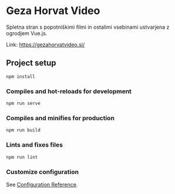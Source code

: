 # Geza Horvat Video

Spletna stran s popotniškimi filmi in ostalimi vsebinami ustvarjena z ogrodjem Vue.js.

Link: https://gezahorvatvideo.si/

## Project setup

```
npm install
```

### Compiles and hot-reloads for development

```
npm run serve
```

### Compiles and minifies for production

```
npm run build
```

### Lints and fixes files

```
npm run lint
```

### Customize configuration

See [Configuration Reference](https://cli.vuejs.org/config/).
